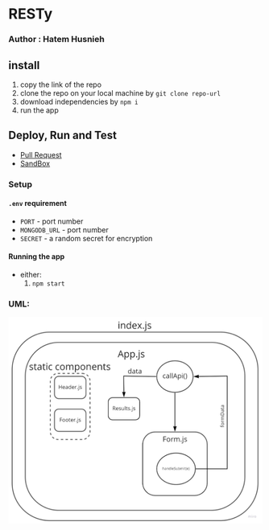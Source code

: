 # RESTy

### Author : Hatem Husnieh

## install

1. copy the link of the repo
1. clone the repo on your local machine by `git clone repo-url`
1. download independencies by `npm i`
1. run the app

## Deploy, Run and Test

- [Pull Request](https://github.com/Hatemhusnieh/RESTy/pull/1)
- [SandBox](https://codesandbox.io/s/magical-golick-4x3cu?file=/resty/src/App.js)

### Setup

#### `.env` requirement

- `PORT` - port number
- `MONGODB_URL` - port number
- `SECRET` - a random secret for encryption

#### Running the app

- either:
  1. `npm start`

### UML:

![uml](resources/uml-1.jpg)
